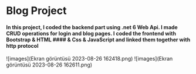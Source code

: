 # Blog Project

#### In this project, I coded the backend part using .net 6 Web Api. I made CRUD operations for login and blog pages. I coded the frontend with Bootstrap & HTML #### & Css & JavaScript and linked them together with http protocol
![images](Ekran görüntüsü 2023-08-26 162418.png)
![images](Ekran görüntüsü 2023-08-26 162611.png)
